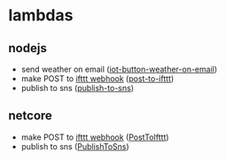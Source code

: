 # lambdas

## nodejs

* send weather on email ([iot-button-weather-on-email](nodejs/weather-on-email/app.js))
* make POST to [ifttt webhook](https://ifttt.com/services/maker_webhooks) ([post-to-ifttt](nodejs/post-to-ifttt/app.js))
* publish to sns ([publish-to-sns](nodejs/publish-to-sns/app.js))

## netcore

* make POST to [ifttt webhook](https://ifttt.com/services/maker_webhooks) ([PostToIfttt](netcore/PostToIfttt/Function.cs))
* publish to sns ([PublishToSns](netcore/PublishToSns/Function.cs))